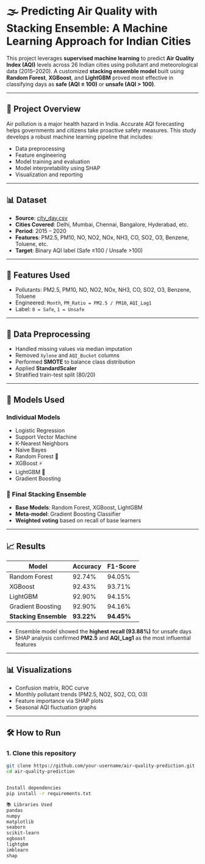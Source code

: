 # 🌫️ Predicting Air Quality with Stacking Ensemble: A Machine Learning Approach for Indian Cities

This project leverages **supervised machine learning** to predict **Air Quality Index (AQI)** levels across 26 Indian cities using pollutant and meteorological data (2015–2020). A customized **stacking ensemble model** built using **Random Forest**, **XGBoost**, and **LightGBM** proved most effective in classifying days as **safe (AQI ≤ 100)** or **unsafe (AQI > 100)**.

---

## 📌 Project Overview

Air pollution is a major health hazard in India. Accurate AQI forecasting helps governments and citizens take proactive safety measures. This study develops a robust machine learning pipeline that includes:

- Data preprocessing
- Feature engineering
- Model training and evaluation
- Model interpretability using SHAP
- Visualization and reporting

---

## 📊 Dataset

- **Source**: [city_day.csv](https://www.kaggle.com/datasets/rohanrao/air-quality-data-in-india)
- **Cities Covered**: Delhi, Mumbai, Chennai, Bangalore, Hyderabad, etc.
- **Period**: 2015 – 2020
- **Features**: PM2.5, PM10, NO, NO2, NOx, NH3, CO, SO2, O3, Benzene, Toluene, etc.
- **Target**: Binary AQI label (Safe ≤100 / Unsafe >100)

---

## 🔧 Features Used

- Pollutants: PM2.5, PM10, NO, NO2, NOx, NH3, CO, SO2, O3, Benzene, Toluene
- Engineered: `Month`, `PM_Ratio = PM2.5 / PM10`, `AQI_Lag1`
- Label: `0 = Safe`, `1 = Unsafe`

---

## 🧼 Data Preprocessing

- Handled missing values via median imputation
- Removed `Xylene` and `AQI_Bucket` columns
- Performed **SMOTE** to balance class distribution
- Applied **StandardScaler**
- Stratified train-test split (80/20)

---

## 🤖 Models Used

### Individual Models

- Logistic Regression  
- Support Vector Machine  
- K-Nearest Neighbors  
- Naive Bayes  
- Random Forest 🌲  
- XGBoost ⚡  
- LightGBM 🌟  
- Gradient Boosting  

### 🚀 Final Stacking Ensemble

- **Base Models**: Random Forest, XGBoost, LightGBM
- **Meta-model**: Gradient Boosting Classifier
- **Weighted voting** based on recall of base learners

---

## 📈 Results

| Model              | Accuracy | F1-Score |
|-------------------|----------|----------|
| Random Forest      | 92.74%   | 94.05%   |
| XGBoost            | 92.43%   | 93.71%   |
| LightGBM           | 92.90%   | 94.15%   |
| Gradient Boosting  | 92.90%   | 94.16%   |
| **Stacking Ensemble** | **93.22%** | **94.45%** |

- Ensemble model showed the **highest recall (93.88%)** for unsafe days
- SHAP analysis confirmed **PM2.5** and **AQI_Lag1** as the most influential features

---

## 📊 Visualizations

- Confusion matrix, ROC curve
- Monthly pollutant trends (PM2.5, NO2, SO2, CO, O3)
- Feature importance via SHAP plots
- Seasonal AQI fluctuation graphs

---

## 🛠️ How to Run

### 1. Clone this repository

```bash
git clone https://github.com/your-username/air-quality-prediction.git
cd air-quality-prediction


Install dependencies
pip install -r requirements.txt

📚 Libraries Used
pandas
numpy
matplotlib
seaborn
scikit-learn
xgboost
lightgbm
imblearn
shap


